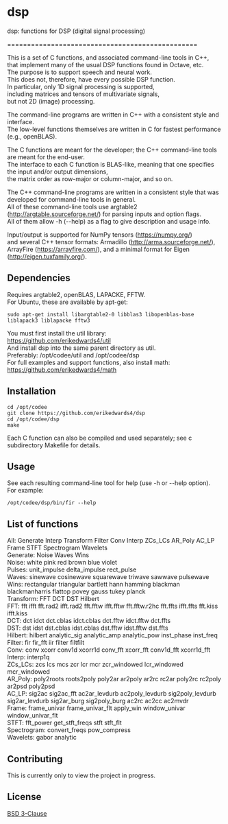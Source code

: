 # dsp

dsp: functions for DSP (digital signal processing)

================================================

This is a set of C functions, and associated command-line tools in C++,  
that implement many of the usual DSP functions found in Octave, etc.  
The purpose is to support speech and neural work.  
This does not, therefore, have every possible DSP function.  
In particular, only 1D signal processing is supported,  
including matrices and tensors of multivariate signals,  
but not 2D (image) processing.  

The command-line programs are written in C++ with a consistent style and interface.  
The low-level functions themselves are written in C for fastest performance (e.g., openBLAS).  

The C functions are meant for the developer; the C++ command-line tools are meant for the end-user.  
The interface to each C function is BLAS-like, meaning that one specifies the input and/or output dimensions,  
the matrix order as row-major or column-major, and so on.  

The C++ command-line programs are written in a consistent style that was developed for command-line tools in general.  
All of these command-line tools use argtable2 (http://argtable.sourceforge.net/) for parsing inputs and option flags.  
All of them allow -h (--help) as a flag to give description and usage info.  

Input/output is supported for NumPy tensors (https://numpy.org/)  
and several C++ tensor formats: Armadillo (http://arma.sourceforge.net/),  
ArrayFire (https://arrayfire.com/), and a minimal format for Eigen (http://eigen.tuxfamily.org/).  


## Dependencies
Requires argtable2, openBLAS, LAPACKE, FFTW.  
For Ubuntu, these are available by apt-get:  
```
sudo apt-get install libargtable2-0 libblas3 libopenblas-base liblapack3 liblapacke fftw3  
```

You must first install the util library:  
https://github.com/erikedwards4/util  
And install dsp into the same parent directory as util.  
Preferably: /opt/codee/util and /opt/codee/dsp  
For full examples and support functions, also install math:  
https://github.com/erikedwards4/math  


## Installation
```
cd /opt/codee  
git clone https://github.com/erikedwards4/dsp  
cd /opt/codee/dsp  
make  
```

Each C function can also be compiled and used separately; see c subdirectory Makefile for details.  


## Usage
See each resulting command-line tool for help (use -h or --help option).  
For example:  
```
/opt/codee/dsp/bin/fir --help
```


## List of functions
All: Generate Interp Transform Filter Conv Interp ZCs_LCs AR_Poly AC_LP Frame STFT Spectrogram Wavelets  
Generate: Noise Waves Wins  
    Noise: white pink red brown blue violet  
    Pulses: unit_impulse delta_impulse rect_pulse  
    Waves: sinewave cosinewave squarewave triwave sawwave pulsewave  
    Wins: rectangular triangular bartlett hann hamming blackman blackmanharris flattop povey gauss tukey planck  
Transform: FFT DCT DST Hilbert  
    FFT: fft ifft fft.rad2 ifft.rad2 fft.fftw ifft.fftw fft.fftw.r2hc fft.ffts ifft.ffts fft.kiss ifft.kiss  
    DCT: dct idct dct.cblas idct.cblas dct.fftw idct.fftw dct.ffts  
    DST: dst idst dst.cblas idst.cblas dst.fftw idst.fftw dst.ffts  
    Hilbert: hilbert analytic_sig analytic_amp analytic_pow inst_phase inst_freq  
Filter: fir fir_fft iir filter filtfilt  
Conv: conv xcorr conv1d xcorr1d conv_fft xcorr_fft conv1d_fft xcorr1d_fft  
Interp: interp1q  
ZCs_LCs: zcs lcs mcs zcr lcr mcr zcr_windowed lcr_windowed mcr_windowed  
AR_Poly: poly2roots roots2poly poly2ar ar2poly ar2rc rc2ar poly2rc rc2poly ar2psd poly2psd  
AC_LP: sig2ac sig2ac_fft ac2ar_levdurb ac2poly_levdurb sig2poly_levdurb sig2ar_levdurb sig2ar_burg sig2poly_burg ac2rc ac2cc ac2mvdr  
Frame: frame_univar frame_univar_flt apply_win window_univar window_univar_flt  
STFT: fft_power get_stft_freqs stft stft_flt  
Spectrogram: convert_freqs pow_compress   
Wavelets: gabor analytic  


## Contributing
This is currently only to view the project in progress.


## License
[BSD 3-Clause](https://choosealicense.com/licenses/bsd-3-clause/)
